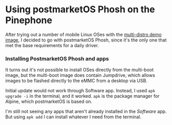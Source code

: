<meta name="title" content="Using postmarketOS Phosh on Pinephone for a Daily Driver">

# Using postmarketOS Phosh on the Pinephone

After trying out a number of mobile Linux OSes with the [multi-distro demo image](pinephone-multidistro.html), I decided to go with postmarketOS Phosh, since it's the only one that met the base requirements for a daily driver.

### Installing PostmarketOS Phosh and apps

It turns out it's not possible to install OSes directly from the multi-boot image, but the multi-boot image does contain Jumpdrive, which allows images to be flashed directly to the eMMC from a desktop via USB.

Initial update would not work through Software app. Instead, I used `apk upgrade -i` in the terminal, and it worked. `apk` is the package manager for Alpine, which postmarketOS is based on.

I'm still not seeing any apps that aren't already installed in the *Software* app. But using `apk add` I can install whatever I need from the terminal.